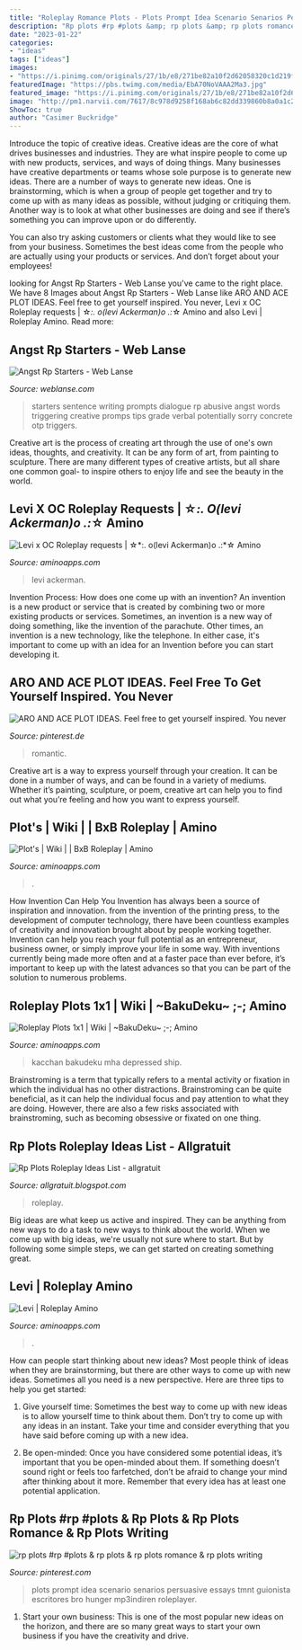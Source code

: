 ```yaml
---
title: "Roleplay Romance Plots - Plots Prompt Idea Scenario Senarios Persuasive Essays Tmnt Guionista Escritores Bro Hunger Mp3indiren Roleplayer"
description: "Rp plots #rp #plots &amp; rp plots &amp; rp plots romance &amp; rp plots writing"
date: "2023-01-22"
categories:
- "ideas"
tags: ["ideas"]
images:
- "https://i.pinimg.com/originals/27/1b/e8/271be82a10f2d62058320c1d219f67c1.jpg"
featuredImage: "https://pbs.twimg.com/media/EbA70NoVAAA2Ma3.jpg"
featured_image: "https://i.pinimg.com/originals/27/1b/e8/271be82a10f2d62058320c1d219f67c1.jpg"
image: "http://pm1.narvii.com/7617/8c978d9258f168ab6c82dd339860b8a0a1c24d76r1-1577-2048v2_uhq.jpg"
ShowToc: true
author: "Casimer Buckridge"
---
```



Introduce the topic of creative ideas.
Creative ideas are the core of what drives businesses and industries. They are what inspire people to come up with new products, services, and ways of doing things. Many businesses have creative departments or teams whose sole purpose is to generate new ideas.
There are a number of ways to generate new ideas. One is brainstorming, which is when a group of people get together and try to come up with as many ideas as possible, without judging or critiquing them. Another way is to look at what other businesses are doing and see if there’s something you can improve upon or do differently.

You can also try asking customers or clients what they would like to see from your business. Sometimes the best ideas come from the people who are actually using your products or services. And don’t forget about your employees!

	

		
looking for Angst Rp Starters - Web Lanse you've came to the right place. We have 8 Images about Angst Rp Starters - Web Lanse like ARO AND ACE PLOT IDEAS. Feel free to get yourself inspired. You never, Levi x OC Roleplay requests | ☆*:. o(levi Ackerman)o .:*☆ Amino and also Levi | Roleplay Amino. Read more:
		
    
## Angst Rp Starters - Web Lanse

<img loading=lazy src="https://i.pinimg.com/originals/27/1b/e8/271be82a10f2d62058320c1d219f67c1.jpg" onerror="this.onerror=null;this.src='https://tse2.mm.bing.net/th?id=OIP.QY5eoSD96NnObWpCSdO_2AHaMS&amp;pid=15.1';" alt="Angst Rp Starters - Web Lanse">

_Source: weblanse.com_

>starters sentence writing prompts dialogue rp abusive angst words triggering creative promps tips grade verbal potentially sorry concrete otp triggers. 

	

Creative art is the process of creating art through the use of one's own ideas, thoughts, and creativity. It can be any form of art, from painting to sculpture. There are many different types of creative artists, but all share one common goal- to inspire others to enjoy life and see the beauty in the world.

    
## Levi X OC Roleplay Requests | ☆*:. O(levi Ackerman)o .:*☆ Amino

<img loading=lazy src="http://pm1.narvii.com/7610/44c843d4bee22fcf36aad4fc8cb550c6af6b063dr1-1717-1717v2_uhq.jpg" onerror="this.onerror=null;this.src='https://tse1.mm.bing.net/th?id=OIP.O-fDngpTyWj6HEEmg4-J6AHaHa&amp;pid=15.1';" alt="Levi x OC Roleplay requests | ☆*:. o(levi Ackerman)o .:*☆ Amino">

_Source: aminoapps.com_

>levi ackerman. 

	

Invention Process: How does one come up with an invention?
An invention is a new product or service that is created by combining two or more existing products or services. Sometimes, an invention is a new way of doing something, like the invention of the parachute. Other times, an invention is a new technology, like the telephone. In either case, it's important to come up with an idea for an Invention before you can start developing it.

    
## ARO AND ACE PLOT IDEAS. Feel Free To Get Yourself Inspired. You Never

<img loading=lazy src="https://i.pinimg.com/736x/a5/dc/9d/a5dc9d5d1994bb1faa3d7c3b917b16e1.jpg" onerror="this.onerror=null;this.src='https://tse3.mm.bing.net/th?id=OIP.rmjoQToXQUp_2F_4s4ccmgHaKy&amp;pid=15.1';" alt="ARO AND ACE PLOT IDEAS. Feel free to get yourself inspired. You never">

_Source: pinterest.de_

>romantic. 

	

Creative art is a way to express yourself through your creation. It can be done in a number of ways, and can be found in a variety of mediums. Whether it’s painting, sculpture, or poem, creative art can help you to find out what you’re feeling and how you want to express yourself.

    
## Plot&#039;s | Wiki | | BxB Roleplay | Amino

<img loading=lazy src="https://pm1.narvii.com/6843/dba328d9c53c5768f7a3a3b54f882eab8b829b76v2_hq.jpg" onerror="this.onerror=null;this.src='https://tse3.mm.bing.net/th?id=OIP.L84RER7HcbQwQCKEFiFcNAHaNK&amp;pid=15.1';" alt="Plot&#039;s | Wiki | | BxB Roleplay | Amino">

_Source: aminoapps.com_

>. 

	

How Invention Can Help You
Invention has always been a source of inspiration and innovation. from the invention of the printing press, to the development of computer technology, there have been countless examples of creativity and innovation brought about by people working together. Invention can help you reach your full potential as an entrepreneur, business owner, or simply improve your life in some way. With inventions currently being made more often and at a faster pace than ever before, it’s important to keep up with the latest advances so that you can be part of the solution to numerous problems.

    
## Roleplay Plots 1x1 | Wiki | ~BakuDeku~ ;-; Amino

<img loading=lazy src="http://pm1.narvii.com/7617/8c978d9258f168ab6c82dd339860b8a0a1c24d76r1-1577-2048v2_uhq.jpg" onerror="this.onerror=null;this.src='https://tse1.mm.bing.net/th?id=OIP.VyDgeuUV0cZkVk93mW1vKAHaJn&amp;pid=15.1';" alt="Roleplay Plots 1x1 | Wiki | ~BakuDeku~ ;-; Amino">

_Source: aminoapps.com_

>kacchan bakudeku mha depressed ship. 

	

Brainstroming is a term that typically refers to a mental activity or fixation in which the individual has no other distractions. Brainstroming can be quite beneficial, as it can help the individual focus and pay attention to what they are doing. However, there are also a few risks associated with brainstroming, such as becoming obsessive or fixated on one thing.

    
## Rp Plots Roleplay Ideas List - Allgratuit

<img loading=lazy src="https://pbs.twimg.com/media/EbA70NoVAAA2Ma3.jpg" onerror="this.onerror=null;this.src='https://tse3.mm.bing.net/th?id=OIP.LcAM1rUDSYW5ztYQ0vFqrAHaRU&amp;pid=15.1';" alt="Rp Plots Roleplay Ideas List - allgratuit">

_Source: allgratuit.blogspot.com_

>roleplay. 

	

Big ideas are what keep us active and inspired. They can be anything from new ways to do a task to new ways to think about the world. When we come up with big ideas, we're usually not sure where to start. But by following some simple steps, we can get started on creating something great.

    
## Levi | Roleplay Amino

<img loading=lazy src="https://pm1.narvii.com/7461/6eb1a2abf22d2b685203f77010fc44502d901927r1-887-1130v2_hq.jpg" onerror="this.onerror=null;this.src='https://tse3.mm.bing.net/th?id=OIP.7Pe4Y5gFb_sxdJV8OyZQWQHaJc&amp;pid=15.1';" alt="Levi | Roleplay Amino">

_Source: aminoapps.com_

>. 

	

How can people start thinking about new ideas?
Most people think of ideas when they are brainstorming, but there are other ways to come up with new ideas. Sometimes all you need is a new perspective. Here are three tips to help you get started: 
1. Give yourself time: Sometimes the best way to come up with new ideas is to allow yourself time to think about them. Don’t try to come up with any ideas in an instant. Take your time and consider everything that you have said before coming up with a new idea. 

2. Be open-minded: Once you have considered some potential ideas, it’s important that you be open-minded about them. If something doesn’t sound right or feels too farfetched, don’t be afraid to change your mind after thinking about it more. Remember that every idea has at least one potential application.

    
## Rp Plots #rp #plots &amp; Rp Plots &amp; Rp Plots Romance &amp; Rp Plots Writing

<img loading=lazy src="https://i.pinimg.com/736x/08/59/a4/0859a4963589885ae53fd89a8ba39b46.jpg" onerror="this.onerror=null;this.src='https://tse1.mm.bing.net/th?id=OIP.e5Ml4cMOttDOP3_tN6ycQwAAAA&amp;pid=15.1';" alt="rp plots #rp #plots &amp; rp plots &amp; rp plots romance &amp; rp plots writing">

_Source: pinterest.com_

>plots prompt idea scenario senarios persuasive essays tmnt guionista escritores bro hunger mp3indiren roleplayer. 

	

1. Start your own business: This is one of the most popular new ideas on the horizon, and there are so many great ways to start your own business if you have the creativity and drive.

